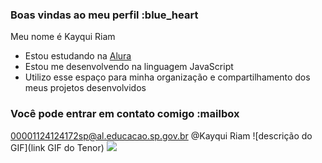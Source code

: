 ### Boas vindas ao meu perfil :blue_heart
Meu nome é Kayqui Riam 
- Estou estudando na [Alura](https://www.alura.com.br)
- Estou me desenvolvendo na linguagem JavaScript
- Utilizo esse espaço para minha organização e compartilhamento dos meus projetos desenvolvidos
### Você pode entrar em contato comigo :mailbox
00001124124172sp@al.educacao.sp.gov.br
@Kayqui Riam
![descrição do GIF](link GIF do Tenor)
![](link)
